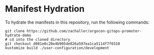 # Manifest Hydration

To hydrate the manifests in this repository, run the following commands:

```shell
git clone https://github.com/zachaller/argocon-gitops-promoter-hydrate-demo
# cd into the cloned directory
git checkout d081e0c28e4b905de026a597ea1ca5114f7f0310
kustomize build ./user-configuration/development
```
